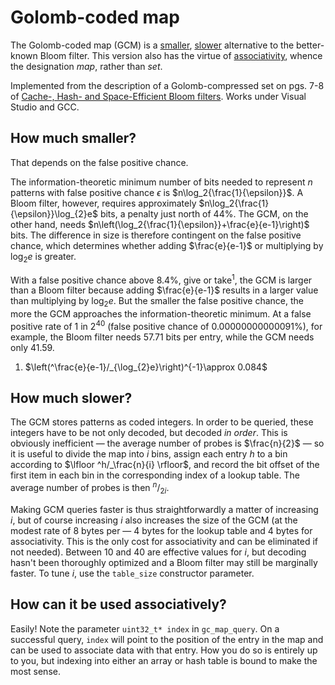 # Golomb-coded map

The Golomb-coded map (GCM) is a [smaller](#smaller), [slower](#slower) alternative to the better-known Bloom filter. This version also has the virtue of [associativity](#associative), whence the designation *map*, rather than *set*.

Implemented from the description of a Golomb-compressed set on pgs. 7-8 of [Cache-, Hash- and Space-Efficient Bloom filters](http://algo2.iti.kit.edu/singler/publications/cacheefficientbloomfilters-wea2007.pdf). Works under Visual Studio and GCC.

## <a name="smaller"/> How much smaller?

That depends on the false positive chance.

The information-theoretic minimum number of bits needed to represent $n$ patterns with false positive chance $\epsilon$ is $n\log_2{\frac{1}{\epsilon}}$. A Bloom filter, however, requires approximately $n\log_2{\frac{1}{\epsilon}}\log_{2}e$ bits, a penalty just north of 44%. The GCM, on the other hand, needs $n\left(\log_2{\frac{1}{\epsilon}}+\frac{e}{e-1}\right)$ bits. The difference in size is therefore contingent on the false positive chance, which determines whether adding $\frac{e}{e-1}$ or multiplying by $\log_{2}e$ is greater.

With a false positive chance above 8.4%, give or take<sup>1</sup>, the GCM is larger than a Bloom filter because adding $\frac{e}{e-1}$ results in a larger value than multiplying by $\log_{2}e$. But the smaller the false positive chance, the more the GCM approaches the information-theoretic minimum. At a false positive rate of 1 in 2<sup>40</sup> (false positive chance of 0.00000000000091%), for example, the Bloom filter needs 57.71 bits per entry, while the GCM needs only 41.59.

1. $\left(^\frac{e}{e-1}/_{\log_{2}e}\right)^{-1}\approx 0.084$

## <a name="slower"/> How much slower?

The GCM stores patterns as coded integers. In order to be queried, these integers have to be not only decoded, but decoded *in order*. This is obviously inefficient — the average number of probes is $\frac{n}{2}$ — so it is useful to divide the map into $i$ bins, assign each entry $h$ to a bin according to $\lfloor ^h/_\frac{n}{i} \rfloor$, and record the bit offset of the first item in each bin in the corresponding index of a lookup table. The average number of probes is then $^n/_{2i}$.

Making GCM queries faster is thus straightforwardly a matter of increasing $i$, but of course increasing $i$ also increases the size of the GCM (at the modest rate of 8 bytes per — 4 bytes for the lookup table and 4 bytes for associativity. This is the only cost for associativity and can be eliminated if not needed). Between $10$ and $40$ are effective values for $i$, but decoding hasn't been thoroughly optimized and a Bloom filter may still be marginally faster. To tune $i$, use the `table_size` constructor parameter.

## <a name="associative"/> How can it be used associatively?

Easily! Note the parameter `uint32_t* index` in `gc_map_query`. On a successful query, `index` will point to the position of the entry in the map and can be used to associate data with that entry. How you do so is entirely up to you, but indexing into either an array or hash table is bound to make the most sense.
